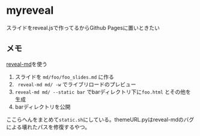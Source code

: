 # myreveal

スライドをreveal.jsで作ってるからGithub Pagesに置いときたい

## メモ

[reveal-md](https://github.com/webpro/reveal-md)を使う

1. スライドを `md/foo/foo_slides.md` に作る
1. ` reveal-md md/ -w` でライブリロードのプレビュー
1. `reveal-md md/ --static bar` でbarディレクトリ下に`foo.html` とその他を生成
1. barディレクトリを公開

ここらへんをまとめて`static.sh`にしている。themeURL.pyはreveal-mdのバグによる壊れたパスを修復するやつ。
